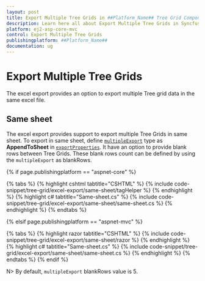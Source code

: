 ```yaml
---
layout: post
title: Export Multiple Tree Grids in ##Platform_Name## Tree Grid Component
description: Learn here all about Export Multiple Tree Grids in Syncfusion ##Platform_Name## Tree Grid component of Syncfusion Essential JS 2 and more.
platform: ej2-asp-core-mvc
control: Export Multiple Tree Grids
publishingplatform: ##Platform_Name##
documentation: ug
---
```


# Export Multiple Tree Grids

The excel export provides an option to export multiple Tree grid data in the same excel file.

## Same sheet

The excel export provides support to export multiple Tree Grids in same sheet. To export in same sheet, define [`multipleExport`](https://ej2.syncfusion.com/documentation/api/treegrid/treeGridExcelExportProperties/#multipleexport) type as **AppendToSheet** in [`exportProperties`](https://ej2.syncfusion.com/documentation/api/treegrid/treeGridExcelExportProperties/). It have an option to provide blank rows between Tree Grids. These blank rows count can be defined by using the `multipleExport` as blankRows.

{% if page.publishingplatform == "aspnet-core" %}

{% tabs %}
{% highlight cshtml tabtitle="CSHTML" %}
{% include code-snippet/tree-grid/excel-export/same-sheet/tagHelper %}
{% endhighlight %}
{% highlight c# tabtitle="Same-sheet.cs" %}
{% include code-snippet/tree-grid/excel-export/same-sheet/same-sheet.cs %}
{% endhighlight %}
{% endtabs %}

{% elsif page.publishingplatform == "aspnet-mvc" %}

{% tabs %}
{% highlight razor tabtitle="CSHTML" %}
{% include code-snippet/tree-grid/excel-export/same-sheet/razor %}
{% endhighlight %}
{% highlight c# tabtitle="Same-sheet.cs" %}
{% include code-snippet/tree-grid/excel-export/same-sheet/same-sheet.cs %}
{% endhighlight %}
{% endtabs %}
{% endif %}

N> By default, `multipleExport` blankRows value is 5.


